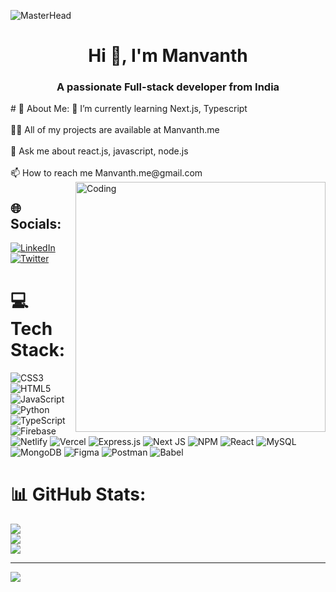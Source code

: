 ![MasterHead](https://camo.githubusercontent.com/b47506a81e73794a1fba84e43639b0adf7b7f0f69b2b434717c34170cda2dda3/68747470733a2f2f646576656c6f706572732e67697068792e636f6d2f6272616e63682f6d61737465722f7374617469632f6170692d63393965333533663736316433313833323263383533633033656263663231622e676966)
<h1 align="center">Hi 👋, I'm Manvanth</h1>
<h3 align="center">A passionate Full-stack developer from India</h3>
     # 💫 About Me:
🌱 I’m currently learning Next.js, Typescript<br><br>👨‍💻 All of my projects are available at Manvanth.me<br><br>💬 Ask me about react.js, javascript, node.js<br><br>📫 How to reach me Manvanth.me@gmail.com
  <img align="right" alt="Coding" width="400" >

## 🌐 Socials:
[![LinkedIn](https://img.shields.io/badge/LinkedIn-%230077B5.svg?logo=linkedin&logoColor=white)](https://linkedin.com/in/manvanthkothuri) [![Twitter](https://img.shields.io/badge/Twitter-%231DA1F2.svg?logo=Twitter&logoColor=white)](https://twitter.com/manvanthkothuri) 

# 💻 Tech Stack:
![CSS3](https://img.shields.io/badge/css3-%231572B6.svg?style=for-the-badge&logo=css3&logoColor=white) ![HTML5](https://img.shields.io/badge/html5-%23E34F26.svg?style=for-the-badge&logo=html5&logoColor=white) ![JavaScript](https://img.shields.io/badge/javascript-%23323330.svg?style=for-the-badge&logo=javascript&logoColor=%23F7DF1E) ![Python](https://img.shields.io/badge/python-3670A0?style=for-the-badge&logo=python&logoColor=ffdd54) ![TypeScript](https://img.shields.io/badge/typescript-%23007ACC.svg?style=for-the-badge&logo=typescript&logoColor=white) ![Firebase](https://img.shields.io/badge/firebase-%23039BE5.svg?style=for-the-badge&logo=firebase) ![Netlify](https://img.shields.io/badge/netlify-%23000000.svg?style=for-the-badge&logo=netlify&logoColor=#00C7B7) ![Vercel](https://img.shields.io/badge/vercel-%23000000.svg?style=for-the-badge&logo=vercel&logoColor=white) ![Express.js](https://img.shields.io/badge/express.js-%23404d59.svg?style=for-the-badge&logo=express&logoColor=%2361DAFB) ![Next JS](https://img.shields.io/badge/Next-black?style=for-the-badge&logo=next.js&logoColor=white) ![NPM](https://img.shields.io/badge/NPM-%23000000.svg?style=for-the-badge&logo=npm&logoColor=white) ![React](https://img.shields.io/badge/react-%2320232a.svg?style=for-the-badge&logo=react&logoColor=%2361DAFB) ![MySQL](https://img.shields.io/badge/mysql-%2300f.svg?style=for-the-badge&logo=mysql&logoColor=white) ![MongoDB](https://img.shields.io/badge/MongoDB-%234ea94b.svg?style=for-the-badge&logo=mongodb&logoColor=white) 	![Figma](https://img.shields.io/badge/figma-%23F24E1E.svg?style=for-the-badge&logo=figma&logoColor=white) ![Postman](https://img.shields.io/badge/Postman-FF6C37?style=for-the-badge&logo=postman&logoColor=white) ![Babel](https://img.shields.io/badge/Babel-F9DC3e?style=for-the-badge&logo=babel&logoColor=black)
# 📊 GitHub Stats:
![](https://github-readme-stats.vercel.app/api?username=Manvanth&theme=dark&hide_border=false&include_all_commits=true&count_private=false)<br/>
![](https://github-readme-streak-stats.herokuapp.com/?user=Manvanth&theme=dark&hide_border=false)<br/>
![](https://github-readme-stats.vercel.app/api/top-langs/?username=Manvanth&theme=dark&hide_border=false&include_all_commits=true&count_private=false&layout=compact)

---
[![](https://visitcount.itsvg.in/api?id=Manvanth&icon=0&color=12)](https://visitcount.itsvg.in)

<!-- Proudly created with GPRM ( https://gprm.itsvg.in ) -->
